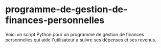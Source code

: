 # programme-de-gestion-de-finances-personnelles
Voici un script Python pour un programme de gestion de finances personnelles qui aide l'utilisateur à suivre ses dépenses et ses revenus.
